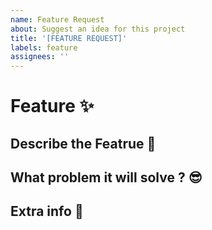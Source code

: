 ```yaml
---
name: Feature Request
about: Suggest an idea for this project
title: '[FEATURE REQUEST]'
labels: feature 
assignees: ''
---
```

# Feature ✨

## Describe the Featrue 📝
<!-- Describe your feature elaborately -->

## What problem it will solve ? 😎
<!-- Describe here -->

## Extra info 🔖
<!-- If you want to provide extra info or something -->